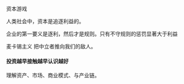 资本游戏


人类社会中，资本是追逐利益的。


企业的第一要义是逐利，然后才是规则。只有不守规则的惩罚显著大于利益


麦卡锡主义 把中立者推向我们的敌人。

#### 投资越早接触越早认识越好

理解资产、市场、商业模式、与产业链。


####







